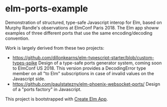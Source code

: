 # elm-ports-example

Demonstration of structured, type-safe Javascript interop for Elm, based on Murphy Randle's
observations at ElmConf Paris 2018. The Elm app showw examples of three different
ports that use the same encoding/decoding convention.

Work is largely derived from these two projects:

-  https://github.com/dillonkearns/elm-typescript-starter/blob/custom-types-spike Design
  of a type-safe ports generator system, coming soon to ElmConf US 2018. This version
  provides a DecodingError type member on all "to Elm" subscriptions in case of
  invalid values on the Javascript side.
-  https://github.com/paulstatezny/elm-phoenix-websocket-ports/ Design of a "ports factory"
  in Javascript.

This project is bootstrapped with [Create Elm App](https://github.com/halfzebra/create-elm-app).
